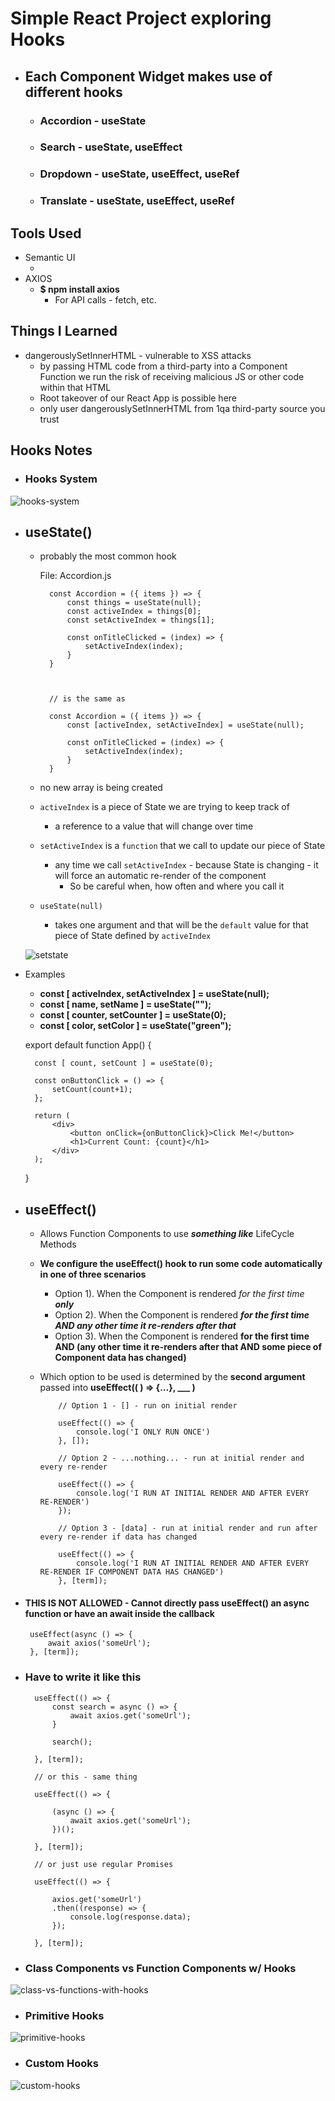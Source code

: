 # Simple React Project exploring Hooks

- ## Each Component Widget makes use of different hooks
    - ### Accordion - **useState**
    - ### Search - **useState, useEffect**
    - ### Dropdown - **useState, useEffect, useRef**
    - ### Translate - **useState, useEffect, useRef**

## Tools Used
- Semantic UI
    - <link rel="stylesheet" href="https://cdnjs.cloudflare.com/ajax/libs/semantic-ui/2.4.1/semantic.min.css" />
- AXIOS
  - **$ npm install axios**
      - For API calls - fetch, etc.

## Things I Learned
- dangerouslySetInnerHTML - vulnerable to XSS attacks 
  - by passing HTML code from a third-party into a Component Function we run the risk of receiving malicious JS or other code within that HTML
  - Root takeover of our React App is possible here
  - only user dangerouslySetInnerHTML from 1qa  third-party source you trust

## Hooks Notes
- ### Hooks System
![hooks-system](https://github.com/kawgh1/react-widgets/blob/main/diagrams/hooks-system.png)
- ## useState()
    - probably the most common hook
  
        File: Accordion.js

            const Accordion = ({ items }) => {
                const things = useState(null);
                const activeIndex = things[0];
                const setActiveIndex = things[1];

                const onTitleClicked = (index) => {
                    setActiveIndex(index);
                }
            }

      

            // is the same as

            const Accordion = ({ items }) => {
                const [activeIndex, setActiveIndex] = useState(null);

                const onTitleClicked = (index) => {
                    setActiveIndex(index);
                }
            }

            

    - no new array is being created
    - `activeIndex` is a piece of State we are trying to keep track of
        -  a reference to a value that will change over time
   - `setActiveIndex` is a `function` that we call to update our piece of State
       - any time we call `setActiveIndex` - because State is changing - it will force an automatic re-render of the component
           - So be careful when, how often and where you call it
   - `useState(null)`
       - takes one argument and that will be the `default` value for that piece of State defined by `activeIndex`

    ![setstate](https://github.com/kawgh1/react-widgets/blob/main/diagrams/setstate.png)
- Examples
    - **const [ activeIndex, setActiveIndex ] = useState(null);**
    - **const [ name, setName ] = useState("");**
    - **const [ counter, setCounter ] = useState(0);**
    - **const [ color, setColor ] = useState("green");**

    export default function App() {
    
        const [ count, setCount ] = useState(0);
        
        const onButtonClick = () => {
            setCount(count+1);
        };
        
        return (
            <div>
                <button onClick={onButtonClick}>Click Me!</button>
                <h1>Current Count: {count}</h1>
            </div>
        );
    }

- ## useEffect()
  - Allows Function Components to use ***something like*** LifeCycle Methods
  - **We configure the useEffect() hook to run some code automatically in one of three scenarios**
      - Option 1). When the Component is rendered *for the first time* ***only***
      - Option 2). When the Component is rendered ***for the first time AND any other time it re-renders after that***
      - Option 3). When the Component is rendered **for the first time AND (any other time it re-renders after that AND some piece of Component data has changed)**
  - Which option to be used is determined by the **second argument** passed into **useEffect(( ) => {...}, ___ )**


            // Option 1 - [] - run on initial render

            useEffect(() => {
                console.log('I ONLY RUN ONCE')
            }, []);

            // Option 2 - ...nothing... - run at initial render and every re-render

            useEffect(() => {
                console.log('I RUN AT INITIAL RENDER AND AFTER EVERY RE-RENDER')
            });

            // Option 3 - [data] - run at initial render and run after every re-render if data has changed

            useEffect(() => {
                console.log('I RUN AT INITIAL RENDER AND AFTER EVERY RE-RENDER IF COMPONENT DATA HAS CHANGED')
            }, [term]);


 - #### THIS IS NOT ALLOWED - Cannot directly pass useEffect() an **async** function or have an **await** inside the callback
  

        useEffect(async () => {
            await axios('someUrl');
        }, [term]);

- ### Have to write it like this

        useEffect(() => {
            const search = async () => {
                await axios.get('someUrl');
            }

            search();
            
        }, [term]);

        // or this - same thing

        useEffect(() => {
            
            (async () => {
                await axios.get('someUrl');
            })();
            
        }, [term]);

        // or just use regular Promises

        useEffect(() => {
            
            axios.get('someUrl')
            .then((response) => {
                console.log(response.data);
            });
            
        }, [term]);

- ### Class Components vs Function Components w/ Hooks

![class-vs-functions-with-hooks](https://github.com/kawgh1/react-widgets/blob/main/diagrams/class-vs-functions-with-hooks.png)
- ### Primitive Hooks
![primitive-hooks](https://github.com/kawgh1/react-widgets/blob/main/diagrams/primitive-hooks.png)



- ### Custom Hooks
![custom-hooks](https://github.com/kawgh1/react-widgets/blob/main/diagrams/cutsom-hooks.png)
